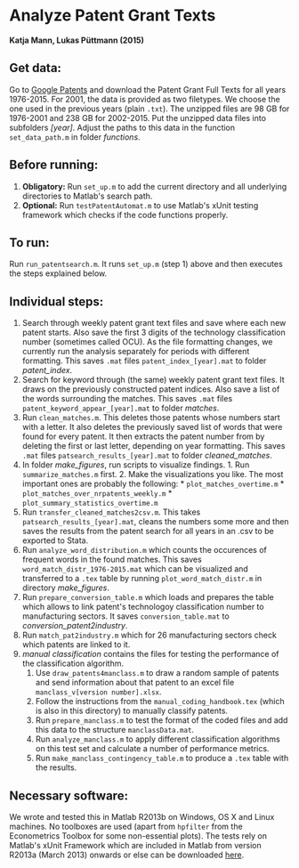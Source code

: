 Analyze Patent Grant Texts
===========================================================
**Katja Mann, Lukas Püttmann (2015)**


Get data:
---------------------------
Go to [Google Patents](http://www.google.com/googlebooks/uspto-patents-grants-text.html) and download the Patent Grant Full Texts for all years 1976-2015. For 2001, the data is provided as two filetypes. We choose the one used in the previous years (plain `.txt`). The unzipped files are 98 GB for 1976-2001 and 238 GB for 2002-2015. Put the unzipped data files into subfolders *[year]*. Adjust the paths to this data in the function `set_data_path.m` in folder *functions*.


Before running:
---------------------------
1. **Obligatory:** Run `set_up.m` to add the current directory and all underlying directories to Matlab's search path.
2. **Optional:** Run `testPatentAutomat.m` to use Matlab's xUnit testing framework which checks if the code functions properly.


To run:
---------------------------
Run `run_patentsearch.m`. It runs `set_up.m` (step 1) above and then executes the steps explained below.


Individual steps:
---------------------------
1. Search through weekly patent grant text files and save where each new patent starts. Also save the first 3 digits of the technology classification number (sometimes called OCU). As the file formatting changes, we currently run the analysis separately for periods with different formatting. This saves `.mat` files `patent_index_[year].mat` to folder *patent_index*. 
2. Search for keyword through (the same) weekly patent grant text files. It draws on the  previously constructed patent indices. Also save a list of the words surrounding the matches. This saves `.mat` files `patent_keyword_appear_[year].mat` to folder *matches*.
3. Run `clean_matches.m`. This deletes those patents whose numbers start with a letter. It also deletes the previously saved list of words that were found for every patent. It then extracts the patent number from by deleting the first or last letter, depending on year formatting. This saves `.mat` files `patsearch_results_[year].mat` to folder *cleaned_matches*.
4. In folder *make_figures*, run scripts to visualize findings.
		1. Run `summarize_matches.m` first.
		2. Make the visualizations you like. The most important ones are probably the following:
			* `plot_matches_overtime.m` 
			* `plot_matches_over_nrpatents_weekly.m` 
			* `plot_summary_statistics_overtime.m` 
5. Run `transfer_cleaned_matches2csv.m`. This takes `patsearch_results_[year].mat`, cleans the numbers some more and then saves the results from the patent search for all years in an .csv to be exported to Stata.
6. Run `analyze_word_distribution.m` which counts the occurences of frequent words in the found matches. This saves `word_match_distr_1976-2015.mat` which can be visualized and transferred to a `.tex` table by running `plot_word_match_distr.m` in directory *make_figures*.
7. Run `prepare_conversion_table.m` which loads and prepares the table which allows to link patent's technologoy classification number to manufacturing sectors. It saves `conversion_table.mat` to *conversion_patent2industry*. 
8. Run `match_pat2industry.m` which for 26 manufacturing sectors check which patents are linked to it.
9. *manual classification* contains the files for testing the performance of the classification algorithm.
	1. Use `draw_patents4manclass.m` to draw a random sample of patents and send information about that patent to an excel file `manclass_v[version number].xlsx`.
	2. Follow the instructions from the `manual_coding_handbook.tex` (which is also in this directory) to manually classify patents.
	3. Run `prepare_manclass.m` to test the format of the coded files and add this data to the structure `manclassData.mat`.
	4. Run `analyze_manclass.m` to apply different classification algorithms on this test set and calculate a number of performance metrics.
	5. Run `make_manclass_contingency_table.m` to produce a `.tex` table with the results.


Necessary software:
---------------------------
We wrote and tested this in Matlab R2013b on Windows, OS X and Linux machines. No toolboxes are used (apart from `hpfilter` from the Econometrics Toolbox for some non-essential plots). The tests rely on Matlab's xUnit Framework which are included in Matlab from version R2013a (March 2013) onwards or else can be downloaded [here](http://de.mathworks.com/matlabcentral/fileexchange/22846-matlab-xunit-test-framework).


